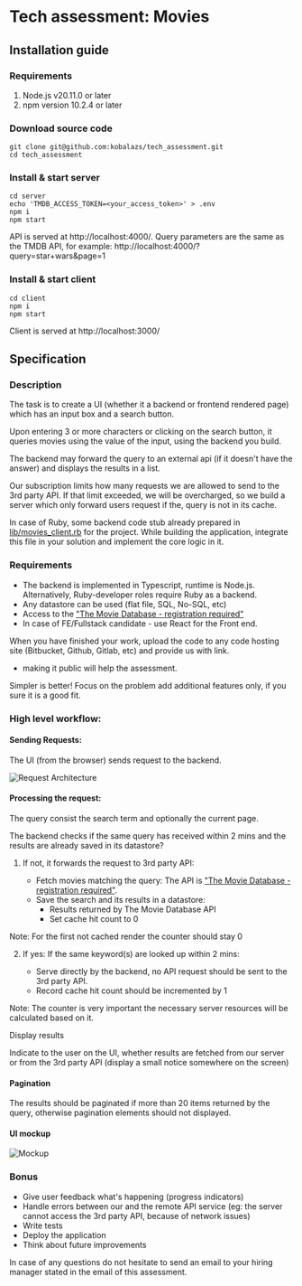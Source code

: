 # Tech assessment: Movies

## Installation guide

### Requirements

1. Node.js v20.11.0 or later
2. npm version 10.2.4 or later

### Download source code

```
git clone git@github.com:kobalazs/tech_assessment.git
cd tech_assessment
```

### Install & start server

```
cd server
echo 'TMDB_ACCESS_TOKEN=<your_access_token>' > .env
npm i
npm start
```

API is served at http://localhost:4000/. Query parameters are the same as the TMDB API, for example: http://localhost:4000/?query=star+wars&page=1

### Install & start client

```
cd client
npm i
npm start
```

Client is served at http://localhost:3000/

## Specification

### Description

The task is to create a UI (whether it a backend or frontend rendered page) which has an input box and a search button.

Upon entering 3 or more characters or clicking on the search button, it queries movies using the value of the input, using the backend you build.

The backend may forward the query to an external api (if it doesn't have the answer) and displays the results in a list.

Our subscription limits how many requests we are allowed to send to the 3rd party API. If that limit exceeded, we will be overcharged, so we build a server which only forward users request if the,
query is not in its cache.

In case of Ruby, some backend code stub already prepared in [lib/movies_client.rb](./lib/movies_client.rb) for the project.
While building the application, integrate this file in your solution and implement the core logic in it.

### Requirements

- The backend is implemented in Typescript, runtime is Node.js. Alternatively, Ruby-developer roles require Ruby as a backend.
- Any datastore can be used (flat file, SQL, No-SQL, etc)
- Access to the ["The Movie Database - registration required"](https://developers.themoviedb.org/3/search/search-movies)
- In case of FE/Fullstack candidate - use React for the Front end.

When you have finished your work, upload the code to any code hosting site (Bitbucket, Github, Gitlab, etc) and provide us with link.

- making it public will help the assessment.

Simpler is better! Focus on the problem add additional features only, if you sure it is a good fit.

### High level workflow:

#### Sending Requests:

The UI (from the browser) sends request to the backend.

![Request Architecture](./architecture.png)

#### Processing the request:

The query consist the search term and optionally the current page.

The backend checks if the same query has received within 2 mins and the results are already saved in its datastore?

1. If not, it forwards the request to 3rd party API:

   - Fetch movies matching the query: The API is ["The Movie Database - registration required"](https://developers.themoviedb.org/3/search/search-movies).
   - Save the search and its results in a datastore:
     - Results returned by The Movie Database API
     - Set cache hit count to 0

Note: For the first not cached render the counter should stay 0

2. If yes:
   If the same keyword(s) are looked up within 2 mins:

   - Serve directly by the backend, no API request should be sent to the 3rd party API.
   - Record cache hit count should be incremented by 1

Note: The counter is very important the necessary server resources will be calculated based on it.

Display results

Indicate to the user on the UI, whether results are fetched from our server or from the 3rd party API (display a small notice somewhere on the screen)

#### Pagination

The results should be paginated if more than 20 items returned by the query, otherwise pagination elements should not displayed.

#### UI mockup

![Mockup](./tech_assessment_mockup.png)

### Bonus

- Give user feedback what's happening (progress indicators)
- Handle errors between our and the remote API service (eg: the server cannot access the 3rd party API, because of network issues)
- Write tests
- Deploy the application
- Think about future improvements

In case of any questions do not hesitate to send an email to your hiring manager stated in the email of this assessment.
